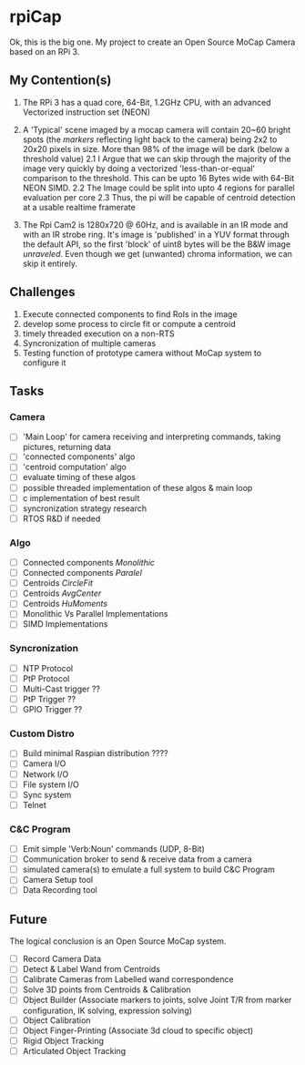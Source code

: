 # rpiCap
Ok, this is the big one.  My project to create an Open Source MoCap Camera based on an RPi 3.

## My Contention(s)
1. The RPi 3 has a quad core, 64-Bit, 1.2GHz CPU, with an advanced Vectorized instruction set (NEON)

2. A 'Typical' scene imaged by a mocap camera will contain 20~60 bright spots (the _markers_ reflecting light back to the camera) being 2x2 to 20x20 pixels in size.  More than 98% of the image will be dark (below a threshold value)
2.1 I Argue that we can skip through the majority of the image very quickly by doing a vectorized 'less-than-or-equal' comparison to the threshold.  This can be upto 16 Bytes wide with 64-Bit NEON SIMD.
2.2 The Image could be split into upto 4 regions for parallel evaluation per core
2.3 Thus, the pi will be capable of centroid detection at a usable realtime framerate

3. The Rpi Cam2 is 1280x720 @ 60Hz, and is available in an IR mode and with an IR strobe ring. It's image is 'published' in a YUV format through the default API, so the first 'block' of uint8 bytes will be the B&W image _unraveled_.  Even though we get (unwanted) chroma information, we can skip it entirely.

## Challenges
1. Execute connected components to find RoIs in the image
2. develop some process to circle fit or compute a centroid
3. timely threaded execution on a non-RTS
4. Syncronization of multiple cameras
5. Testing function of prototype camera without MoCap system to configure it

## Tasks
### Camera
 - [ ] 'Main Loop' for camera receiving and interpreting commands, taking pictures, returning data
 - [ ] 'connected components' algo
 - [ ] 'centroid computation' algo
 - [ ] evaluate timing of these algos
 - [ ] possible threaded implementation of these algos & main loop
 - [ ] c implementation of best result
 - [ ] syncronization strategy research
 - [ ] RTOS R&D if needed

### Algo
- [ ] Connected components _Monolithic_
- [ ] Connected components _Paralel_
- [ ] Centroids _CircleFit_
- [ ] Centroids _AvgCenter_
- [ ] Centroids _HuMoments_
- [ ] Monolithic Vs Parallel Implementations
- [ ] SIMD Implementations

### Syncronization
- [ ] NTP Protocol
- [ ] PtP Protocol
- [ ] Multi-Cast trigger ??
- [ ] PtP Trigger ??
- [ ] GPIO Trigger ??

### Custom Distro
- [ ] Build minimal Raspian distribution ????
- [ ] Camera I/O
- [ ] Network I/O
- [ ] File system I/O
- [ ] Sync system
- [ ] Telnet

### C&C Program
 - [ ] Emit simple 'Verb:Noun' commands (UDP, 8-Bit)
 - [ ] Communication broker to send & receive data from a camera
 - [ ] simulated camera(s) to emulate a full system to build C&C Program
 - [ ] Camera Setup tool
 - [ ] Data Recording tool

## Future
The logical conclusion is an Open Source MoCap system.
- [ ] Record Camera Data
- [ ] Detect & Label Wand from Centroids
- [ ] Calibrate Cameras from Labelled wand correspondence
- [ ] Solve 3D points from Centroids & Calibration
- [ ] Object Builder (Associate markers to joints, solve Joint T/R from marker configuration, IK solving, expression solving)
- [ ] Object Calibration
- [ ] Object Finger-Printing (Associate 3d cloud to specific object)
- [ ] Rigid Object Tracking
- [ ] Articulated Object Tracking
